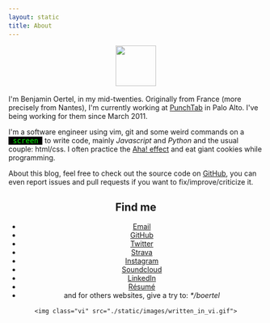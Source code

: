 ```yaml
---
layout: static
title: About
---
```


<center>
    <div class="circle">
        <img src="//s.gravatar.com/avatar/a011b6b54ec2c1852f927b7d0f26318b?s=200" width="80" height="80">
    </div>
</center>

I'm Benjamin Oertel, in my mid-twenties. Originally from France (more precisely from Nantes), I'm currently working at <a href="//www.punchtab.com" target="_blank">PunchTab</a> in Palo Alto. I've being working for them since March 2011<!-- and I decided to do a <a href="/rewards.html">custom implementation</a> of a loyalty program to show you what can be done with one of our product and technology-->.

I'm a software engineer using vim, git and some weird commands on a <span style="color: #0f0; background-color: #000;font-family: monospace;">&nbsp;screen&nbsp;</span> to write code, mainly *Javascript* and *Python* and the usual couple: html/css. I often practice the [Aha! effect](//en.wikipedia.org/wiki/Eureka_effect) and eat giant cookies while programming.

About this blog, feel free to check out the source code on <a href="//github.com/boertel/blog" target="_blank">GitHub</a>, you can even report issues and pull requests if you want to fix/improve/criticize it.

<center>
    <h2 style="text-align: center">Find me</h2>
    <ul>
        <li><a href="mailto:b@oertel.fr" target="_blank">Email</a></li>
        <li><a href="https://github.com/boertel" target="_blank">GitHub</a></li>
        <li><a href="https://twitter.com/boertel" target="_blank">Twitter</a></li>
        <li><a href="https://strava.com/athletes/boertel" target="_blank">Strava</a></li>
        <li><a href="https://instagram.com/boertel" target="_blank">Instagram</a></li>
        <li><a href="https://soundcloud.com/boertel" target="_blank">Soundcloud</a></li>
        <li><a href="https://linkedin.com/in/boertel" target="_blank">LinkedIn</a></li>
        <li><a href="http://ben.oertel.fr" target="_blank">Résumé</a></li>
        <li>and for others websites, give a try to: <em>*/boertel</em></li>
    </ul>

    <img class="vi" src="./static/images/written_in_vi.gif">
</center>
